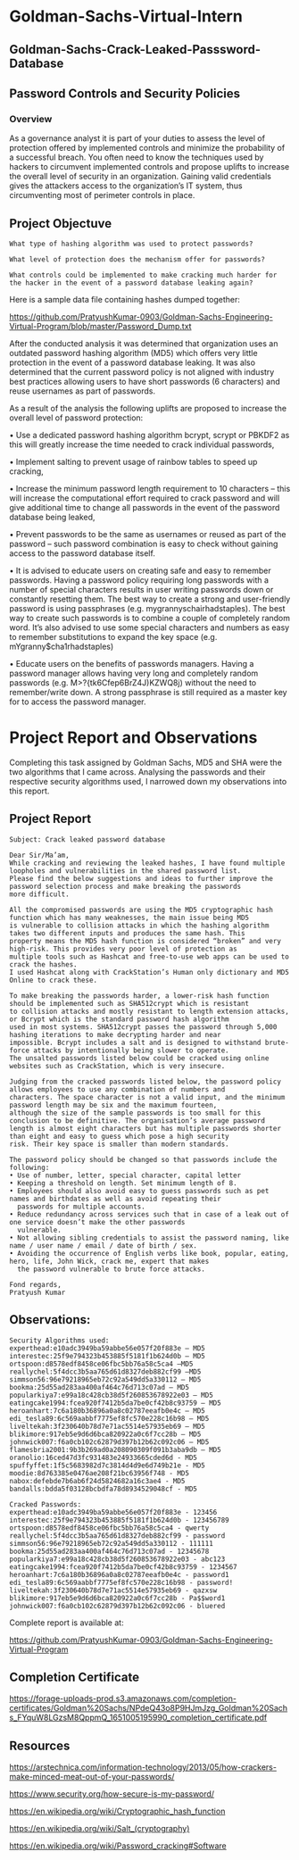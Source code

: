 # Goldman-Sachs-Virtual-Intern

## Goldman-Sachs-Crack-Leaked-Passsword-Database
## Password Controls and Security Policies

### Overview 
As a governance analyst it is part of your duties to assess the level of protection offered by implemented controls and minimize the probability of a successful breach. You often need to know the techniques used by hackers to circumvent implemented controls and propose uplifts to increase the overall level of security in an organization. Gaining valid credentials gives the attackers access to the organization’s IT system, thus circumventing most of perimeter controls in place.

## Project Objectuve
`What type of hashing algorithm was used to protect passwords?`

`What level of protection does the mechanism offer for passwords?`

`What controls could be implemented to make cracking much harder for the hacker in the event of a password database leaking again?`

Here is a sample data file containing hashes dumped together:

https://github.com/PratyushKumar-0903/Goldman-Sachs-Engineering-Virtual-Program/blob/master/Password_Dump.txt

After the conducted analysis it was determined that organization uses an outdated password hashing algorithm (MD5) which offers very little protection in the event of a password database leaking. It was also determined that the current password policy is not aligned with industry best practices allowing users to have short passwords (6 characters) and reuse usernames as part of passwords. 

As a result of the analysis the following uplifts are proposed to increase the overall level of password protection: 

•	Use a dedicated password hashing algorithm bcrypt, scrypt or PBKDF2 as this will greatly increase the time needed to crack individual passwords,

•	Implement salting to prevent usage of rainbow tables to speed up cracking,

•	Increase the minimum password length requirement to 10 characters – this will increase the computational effort required to crack password and will give additional time to change all passwords in the event of the password database being leaked,

•	Prevent passwords to be the same as usernames or reused as part of the password – such password combination is easy to check without gaining access to the password database itself.  

•	It is advised to educate users on creating safe and easy to remember passwords. Having a password policy requiring long passwords with a number of special characters results in user writing passwords down or constantly resetting them. The best way to create a strong and user-friendly password is using passphrases (e.g.  mygrannyschairhadstaples). The best way to create such passwords is to combine a couple of completely random word. It’s also advised to use some special characters and numbers as easy to remember substitutions to expand the key space (e.g. mYgranny$cha1rhadstaples)

•	Educate users on the benefits of passwords managers. Having a password manager allows having very long and completely random passwords (e.g. M>?{tk6Cfep6BrZ4J)KZWQ8j) without the need to remember/write down. A strong passphrase is still required as a master key for to access the password manager.

# Project Report and Observations 
Completing this task assigned by Goldman Sachs, MD5 and SHA were the two algorithms that I came across. Analysing the passwords and their respective security algorithms used, I narrowed down my observations into this report.

## Project Report
```
Subject: Crack leaked password database

Dear Sir/Ma’am,
While cracking and reviewing the leaked hashes, I have found multiple loopholes and vulnerabilities in the shared password list. 
Please find the below suggestions and ideas to further improve the password selection process and make breaking the passwords 
more difficult.

All the compromised passwords are using the MD5 cryptographic hash function which has many weaknesses, the main issue being MD5 
is vulnerable to collision attacks in which the hashing algorithm takes two different inputs and produces the same hash. This 
property means the MD5 hash function is considered “broken” and very high-risk. This provides very poor level of protection as 
multiple tools such as Hashcat and free-to-use web apps can be used to crack the hashes.
I used Hashcat along with CrackStation’s Human only dictionary and MD5 Online to crack these.

To make breaking the passwords harder, a lower-risk hash function should be implemented such as SHA512crypt which is resistant 
to collision attacks and mostly resistant to length extension attacks, or Bcrypt which is the standard password hash algorithm 
used in most systems. SHA512crypt passes the password through 5,000 hashing iterations to make decrypting harder and near 
impossible. Bcrypt includes a salt and is designed to withstand brute-force attacks by intentionally being slower to operate. 
The unsalted passwords listed below could be cracked using online websites such as CrackStation, which is very insecure. 

Judging from the cracked passwords listed below, the password policy allows employees to use any combination of numbers and 
characters. The space character is not a valid input, and the minimum password length may be six and the maximum fourteen, 
although the size of the sample passwords is too small for this conclusion to be definitive. The organisation’s average password 
length is almost eight characters but has multiple passwords shorter than eight and easy to guess which pose a high security 
risk. Their key space is smaller than modern standards.

The password policy should be changed so that passwords include the following: 
• Use of number, letter, special character, capital letter
• Keeping a threshold on length. Set minimum length of 8. 
• Employees should also avoid easy to guess passwords such as pet names and birthdates as well as avoid repeating their 
  passwords for multiple accounts.
• Reduce redundancy across services such that in case of a leak out of one service doesn’t make the other passwords 
  vulnerable.
• Not allowing sibling credentials to assist the password naming, like name / user name / email / date of birth / sex.
• Avoiding the occurrence of English verbs like book, popular, eating, hero, life, John Wick, crack me, expert that makes 
  the password vulnerable to brute force attacks.

Fond regards,
Pratyush Kumar

```
## Observations:
```
Security Algorithms used: 
experthead:e10adc3949ba59abbe56e057f20f883e – MD5
interestec:25f9e794323b453885f5181f1b624d0b – MD5
ortspoon:d8578edf8458ce06fbc5bb76a58c5ca4 –MD5
reallychel:5f4dcc3b5aa765d61d8327deb882cf99 –MD5
simmson56:96e79218965eb72c92a549dd5a330112 – MD5
bookma:25d55ad283aa400af464c76d713c07ad – MD5 
popularkiya7:e99a18c428cb38d5f260853678922e03 – MD5
eatingcake1994:fcea920f7412b5da7be0cf42b8c93759 – MD5 
heroanhart:7c6a180b36896a0a8c02787eeafb0e4c – MD5
edi_tesla89:6c569aabbf7775ef8fc570e228c16b98 – MD5
liveltekah:3f230640b78d7e71ac5514e57935eb69 – MD5
blikimore:917eb5e9d6d6bca820922a0c6f7cc28b – MD5
johnwick007:f6a0cb102c62879d397b12b62c092c06 – MD5
flamesbria2001:9b3b269ad0a208090309f091b3aba9db – MD5
oranolio:16ced47d3fc931483e24933665cded6d - MD5
spuffyffet:1f5c5683982d7c3814d4d9e6d749b21e - MD5
moodie:8d763385e0476ae208f21bc63956f748 - MD5
nabox:defebde7b6ab6f24d5824682a16c3ae4 - MD5
bandalls:bdda5f03128bcbdfa78d8934529048cf - MD5

Cracked Passwords:
experthead:e10adc3949ba59abbe56e057f20f883e - 123456
interestec:25f9e794323b453885f5181f1b624d0b - 123456789
ortspoon:d8578edf8458ce06fbc5bb76a58c5ca4 - qwerty
reallychel:5f4dcc3b5aa765d61d8327deb882cf99 - password
simmson56:96e79218965eb72c92a549dd5a330112 - 111111
bookma:25d55ad283aa400af464c76d713c07ad - 12345678
popularkiya7:e99a18c428cb38d5f260853678922e03 - abc123
eatingcake1994:fcea920f7412b5da7be0cf42b8c93759 - 1234567
heroanhart:7c6a180b36896a0a8c02787eeafb0e4c - password1
edi_tesla89:6c569aabbf7775ef8fc570e228c16b98 - password!
liveltekah:3f230640b78d7e71ac5514e57935eb69 - qazxsw
blikimore:917eb5e9d6d6bca820922a0c6f7cc28b - Pa$$word1
johnwick007:f6a0cb102c62879d397b12b62c092c06 - bluered
```
Complete report is available at: 

https://github.com/PratyushKumar-0903/Goldman-Sachs-Engineering-Virtual-Program


## Completion Certificate

https://forage-uploads-prod.s3.amazonaws.com/completion-certificates/Goldman%20Sachs/NPdeQ43o8P9HJmJzg_Goldman%20Sachs_FYquW8LGzsM8QppmQ_1651005195990_completion_certificate.pdf


## Resources 

https://arstechnica.com/information-technology/2013/05/how-crackers-make-minced-meat-out-of-your-passwords/

https://www.security.org/how-secure-is-my-password/

https://en.wikipedia.org/wiki/Cryptographic_hash_function

https://en.wikipedia.org/wiki/Salt_(cryptography)

https://en.wikipedia.org/wiki/Password_cracking#Software
